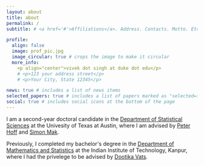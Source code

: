 ```yaml
---
layout: about
title: about
permalink: /
subtitle: # <a href='#'>Affiliations</a>. Address. Contacts. Motto. Etc.

profile:
  align: false
  image: prof_pic.jpg
  image_circular: true # crops the image to make it circular
  more_info: 
    <p align="center">vivek dot singh at duke dot edu</p>
    # <p>123 your address street</p>
    # <p>Your City, State 12345</p>

news: true # includes a list of news items
selected_papers: true # includes a list of papers marked as "selected={true}"
social: true # includes social icons at the bottom of the page
---
```

I am a second-year doctoral candidate in the [Department of Statistical Sciences](https://stat.duke.edu/) at the Univesity of Texas at Austin, where I am advised by [Peter Hoff](https://pdhoff.github.io/) and [Simon Mak](https://sites.google.com/view/simonmak/home). 

Previously, I completed my bachelor's degree in the [Department of Mathematics and Statistics](https://www.iitk.ac.in/math) at the Indian Institute of Technology, Kanpur, where I had the privelege to be advised by [Dootika Vats](https://dvats.github.io/). 